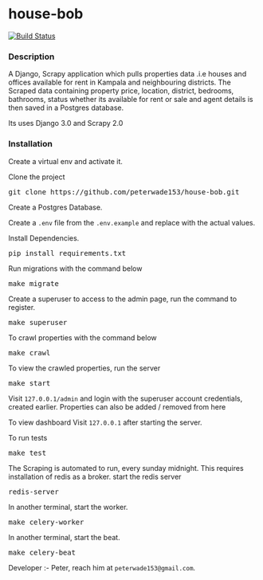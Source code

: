 # house-bob

[![Build Status](https://travis-ci.org/peterwade153/house-bob.svg?branch=master)](https://travis-ci.org/peterwade153/house-bob)

### Description
A Django, Scrapy application which pulls properties data .i.e houses and offices available for rent in Kampala and neighbouring districts.
The Scraped data containing property price, location, district, bedrooms, bathrooms, status whether its available for rent or sale and agent details is then saved in a Postgres database.

Its uses Django 3.0 and Scrapy 2.0

### Installation

Create a virtual env and activate it.

Clone the project
<pre>
git clone https://github.com/peterwade153/house-bob.git
</pre>

Create a Postgres Database.


Create a `.env` file from the `.env.example` and replace with the actual values.


Install Dependencies.
<pre>
pip install requirements.txt
</pre>

Run migrations with the command below

<pre>
make migrate
</pre>

Create a superuser to access to the admin page, run the command to register.
<pre>
make superuser
</pre>

To crawl properties with the command below

<pre>
make crawl
</pre>

To view the crawled properties, run the server
<pre>
make start
</pre>

Visit `127.0.0.1/admin` and login with the superuser account credentials, created earlier. Properties can also be added / removed from here

To view dashboard
Visit `127.0.0.1` after starting the server.

To run tests
<pre>
make test
</pre>

The Scraping is automated to run, every sunday midnight. This requires installation of redis as a broker.
start the redis server
<pre>
redis-server
</pre>

In another terminal, start the worker.
<pre>
make celery-worker
</pre>

In another terminal, start the beat.
<pre>
make celery-beat
</pre>


Developer :- Peter, reach him at `peterwade153@gmail.com`.
